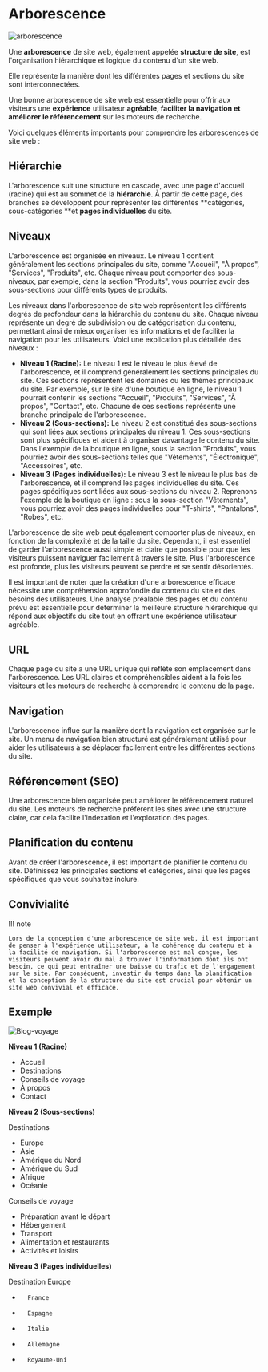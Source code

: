 # Arborescence

![arborescence](https://github.com/user-attachments/assets/b46ab75f-bc61-4778-9af7-d17cb8dd177c)

Une **arborescence** de site web, également appelée **structure de site**, est l'organisation hiérarchique et logique du contenu d'un site web.

Elle représente la manière dont les différentes pages et sections du site sont interconnectées.

Une bonne arborescence de site web est essentielle pour offrir aux visiteurs une **expérience** utilisateur **agréable, faciliter la navigation et améliorer le référencement** sur les moteurs de recherche.

Voici quelques éléments importants pour comprendre les arborescences de site web :

## Hiérarchie

L'arborescence suit une structure en cascade, avec une page d'accueil (racine) qui est au sommet de la **hiérarchie**. À partir de cette page, des branches se développent pour représenter les différentes **catégories, sous-catégories **et **pages individuelles** du site.

## Niveaux

L'arborescence est organisée en niveaux. Le niveau 1 contient généralement les sections principales du site, comme "Accueil", "À propos", "Services", "Produits", etc. Chaque niveau peut comporter des sous-niveaux, par exemple, dans la section "Produits", vous pourriez avoir des sous-sections pour différents types de produits.


Les niveaux dans l'arborescence de site web représentent les différents degrés de profondeur dans la hiérarchie du contenu du site. Chaque niveau représente un degré de subdivision ou de catégorisation du contenu, permettant ainsi de mieux organiser les informations et de faciliter la navigation pour les utilisateurs. Voici une explication plus détaillée des niveaux :

- **Niveau 1 (Racine):** Le niveau 1 est le niveau le plus élevé de l'arborescence, et il comprend généralement les sections principales du site. Ces sections représentent les domaines ou les thèmes principaux du site. Par exemple, sur le site d'une boutique en ligne, le niveau 1 pourrait contenir les sections "Accueil", "Produits", "Services", "À propos", "Contact", etc. Chacune de ces sections représente une branche principale de l'arborescence.
- **Niveau 2 (Sous-sections):** Le niveau 2 est constitué des sous-sections qui sont liées aux sections principales du niveau 1. Ces sous-sections sont plus spécifiques et aident à organiser davantage le contenu du site. Dans l'exemple de la boutique en ligne, sous la section "Produits", vous pourriez avoir des sous-sections telles que "Vêtements", "Électronique", "Accessoires", etc.
- **Niveau 3 (Pages individuelles):** Le niveau 3 est le niveau le plus bas de l'arborescence, et il comprend les pages individuelles du site. Ces pages spécifiques sont liées aux sous-sections du niveau 2. Reprenons l'exemple de la boutique en ligne : sous la sous-section "Vêtements", vous pourriez avoir des pages individuelles pour "T-shirts", "Pantalons", "Robes", etc.

L'arborescence de site web peut également comporter plus de niveaux, en fonction de la complexité et de la taille du site. Cependant, il est essentiel de garder l'arborescence aussi simple et claire que possible pour que les visiteurs puissent naviguer facilement à travers le site. Plus l'arborescence est profonde, plus les visiteurs peuvent se perdre et se sentir désorientés.

Il est important de noter que la création d'une arborescence efficace nécessite une compréhension approfondie du contenu du site et des besoins des utilisateurs. Une analyse préalable des pages et du contenu prévu est essentielle pour déterminer la meilleure structure hiérarchique qui répond aux objectifs du site tout en offrant une expérience utilisateur agréable.

## URL

Chaque page du site a une URL unique qui reflète son emplacement dans l'arborescence. Les URL claires et compréhensibles aident à la fois les visiteurs et les moteurs de recherche à comprendre le contenu de la page.

## Navigation

L'arborescence influe sur la manière dont la navigation est organisée sur le site. Un menu de navigation bien structuré est généralement utilisé pour aider les utilisateurs à se déplacer facilement entre les différentes sections du site.

## Référencement (SEO)

Une arborescence bien organisée peut améliorer le référencement naturel du site. Les moteurs de recherche préfèrent les sites avec une structure claire, car cela facilite l'indexation et l'exploration des pages.

## Planification du contenu

Avant de créer l'arborescence, il est important de planifier le contenu du site. Définissez les principales sections et catégories, ainsi que les pages spécifiques que vous souhaitez inclure.

## Convivialité

!!! note

    Lors de la conception d'une arborescence de site web, il est important de penser à l'expérience utilisateur, à la cohérence du contenu et à la facilité de navigation. Si l'arborescence est mal conçue, les visiteurs peuvent avoir du mal à trouver l'information dont ils ont besoin, ce qui peut entraîner une baisse du trafic et de l'engagement sur le site. Par conséquent, investir du temps dans la planification et la conception de la structure du site est crucial pour obtenir un site web convivial et efficace.

## Exemple

![Blog-voyage](https://github.com/user-attachments/assets/e9a70e4e-9684-429f-8e56-da6e3a6990d0)

**Niveau 1 (Racine)**

- Accueil
- Destinations
- Conseils de voyage
- À propos
- Contact

**Niveau 2 (Sous-sections)**

Destinations
  - Europe
  - Asie
  - Amérique du Nord
  - Amérique du Sud
  - Afrique
  - Océanie

Conseils de voyage
  - Préparation avant le départ
  - Hébergement
  - Transport
  - Alimentation et restaurants
  - Activités et loisirs

**Niveau 3 (Pages individuelles)**

Destination
  Europe
-       France
-       Espagne
-       Italie
-       Allemagne
-       Royaume-Uni

